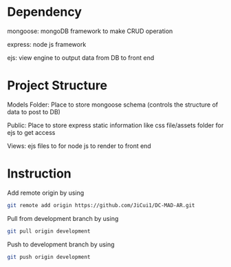 # Dependency
mongoose: mongoDB framework to make CRUD operation

express: node js framework

ejs: view engine to output data from DB to front end


# Project Structure
Models Folder: Place to store mongoose schema (controls the structure of data to post to DB)

Public: Place to store express static information like css file/assets folder for ejs to get access

Views: ejs files to for node js to render to front end


# Instruction

Add remote origin by using
```bash
git remote add origin https://github.com/JiCui1/DC-MAD-AR.git
```


Pull from development branch by using
```bash
git pull origin development
```


Push to development branch by using

```bash
git push origin development
```


